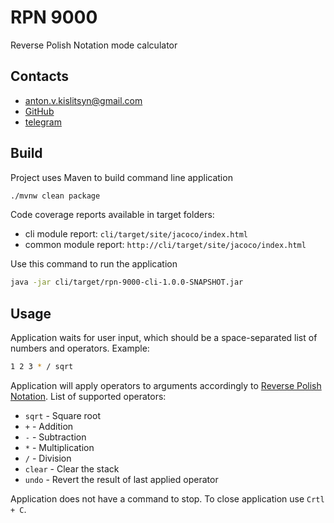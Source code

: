 # RPN 9000
Reverse Polish Notation mode calculator 

Contacts
---------------
- [anton.v.kislitsyn@gmail.com](mailto:anton.v.kislitsyn@gmail.com)
- [GitHub](https://github.com/kislitsyn)
- [telegram](@antonkislitsyn)

Build
---------------
Project uses Maven to build command line application
```bash
./mvnw clean package
```
Code coverage reports available in target folders:
- cli module report: `cli/target/site/jacoco/index.html`
- common module report: `http://cli/target/site/jacoco/index.html`

Use this command to run the application
```bash
java -jar cli/target/rpn-9000-cli-1.0.0-SNAPSHOT.jar
```

Usage
---------------
Application waits for user input, which should be a space-separated list of numbers and operators.
Example:
```bash
1 2 3 * / sqrt
```
Application will apply operators to arguments accordingly to 
[Reverse Polish Notation](https://en.wikipedia.org/wiki/Reverse_Polish_notation).
List of supported operators:
- `sqrt` - Square root
- `+` - Addition
- `-` - Subtraction
- `*` - Multiplication
- `/` - Division
- `clear` - Clear the stack
- `undo` - Revert the result of last applied operator

Application does not have a command to stop. To close application use `Crtl + C`.
